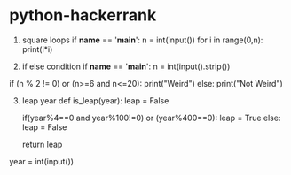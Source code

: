 # python-hackerrank

1) square loops 
if __name__ == '__main__':
    n = int(input())
    for i in range(0,n):
        print(i*i)


2) if else condition
if __name__ == '__main__':
    n = int(input().strip())

if (n % 2 != 0) or (n>=6 and n<=20):
    print("Weird")
else:
    print("Not Weird")


3) leap year
   def is_leap(year):
    leap = False
    
    if(year%4==0 and year%100!=0) or (year%400==0):
       leap = True
    else: 
        leap = False
    
    return leap

year = int(input())
